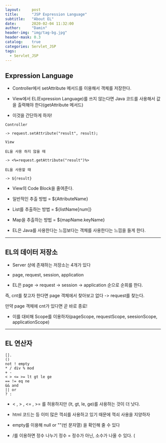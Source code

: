 ```yaml
---
layout:     post
title:      "JSP Expression Language"
subtitle:   "About EL"
date:       2020-02-04 11:32:00
author:     "Damin"
header-img: "img/tag-bg.jpg"
header-mask: 0.3
catalog:    true
categories: Servlet_JSP
tags:
  - Servlet_JSP
---
```


## Expression Language

- Controller에서 setAttribute 메서드를 이용해서 객체를 저장한다.

- View에서 EL(Expression Language)를 쓰지 않는다면 Java 코드를 사용해서 값을 출력해야 한다(getAttribute 메서드)

- 이것을 간단하게 하자!

~~~
Controller 

-> request.setAttribute("result", result);

View

EL을 사용 하지 않을 때

-> <%=request.getAttribute("result")%>

EL을 사용할 때

-> ${result}
~~~

- View의 Code Block을 줄여준다.

- 일반적인 추출 방법 = ${AttributeName}

- List를 추출하는 방법 = ${listName[num]}

- Map을 추출하는 방법 = ${mapName.keyName}

- EL은 Java를 사용한다는 느낌보다는 객체를 사용한다는 느낌을 들게 한다.

---

## EL의 데이터 저장소

- Server 상에 존재하는 저장소는 4개가 있다

- page, request, session, application

- EL은 page -> request -> session -> application 순으로 순회를 한다.

즉, cnt를 찾고자 한다면 page 객체에서 찾아보고 없다 -> request를 찾는다.

만약 page 객체에 cnt가 있다면 곧 바로 종료!

- 이를 대비해 Scope를 이용하자(pageScope, requestScope, seesionScope, applicationScope)

---

## EL 연산자

~~~
[].
()
not ! empty
* / div % mod
+ -
< > <= >= lt gt le ge
== != eq ne
&& and
|| or
? :
~~~

- < , > , <= , >= 를 허용하지만 (lt, gt, le, ge)를 사용하는 것이 더 낫다.

- html 코드는 <body> 등 이미 많은 꺽쇠를 사용하고 있기 때문에 꺽쇠 사용을 지양하자

- empty를 이용해 null or ""(빈 문자열) 을 확인해 줄 수 있다

- /를 이용하면 정수 나누기 정수 = 정수가 아닌, 소수가 나올 수 있다. (


